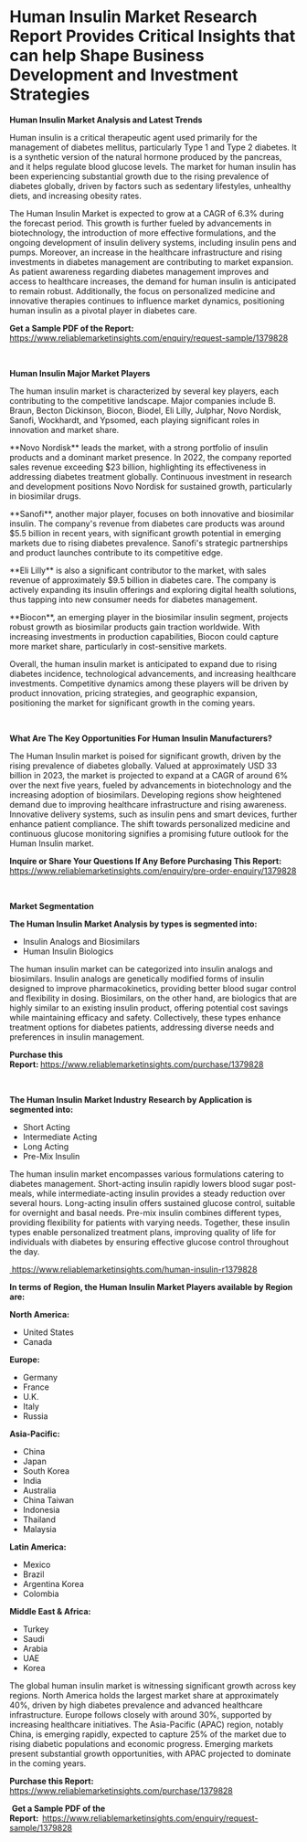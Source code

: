 <p><h1>Human Insulin Market Research Report Provides Critical Insights that can help Shape Business Development and Investment Strategies</h1></p><p><strong>Human Insulin Market Analysis and Latest Trends</strong></p>
<p><p>Human insulin is a critical therapeutic agent used primarily for the management of diabetes mellitus, particularly Type 1 and Type 2 diabetes. It is a synthetic version of the natural hormone produced by the pancreas, and it helps regulate blood glucose levels. The market for human insulin has been experiencing substantial growth due to the rising prevalence of diabetes globally, driven by factors such as sedentary lifestyles, unhealthy diets, and increasing obesity rates.</p><p>The Human Insulin Market is expected to grow at a CAGR of 6.3% during the forecast period. This growth is further fueled by advancements in biotechnology, the introduction of more effective formulations, and the ongoing development of insulin delivery systems, including insulin pens and pumps. Moreover, an increase in the healthcare infrastructure and rising investments in diabetes management are contributing to market expansion. As patient awareness regarding diabetes management improves and access to healthcare increases, the demand for human insulin is anticipated to remain robust. Additionally, the focus on personalized medicine and innovative therapies continues to influence market dynamics, positioning human insulin as a pivotal player in diabetes care.</p></p>
<p><strong>Get a Sample PDF of the Report:&nbsp;</strong> <a href="https://www.reliablemarketinsights.com/enquiry/request-sample/1379828?utm_campaign=2199&utm_medium=2&utm_source=Github&utm_content=ia&utm_term=19042025&utm_id=human-insulin">https://www.reliablemarketinsights.com/enquiry/request-sample/1379828</a></p>
<p>&nbsp;</p>
<p><strong>Human Insulin Major Market Players</strong></p>
<p><p>The human insulin market is characterized by several key players, each contributing to the competitive landscape. Major companies include B. Braun, Becton Dickinson, Biocon, Biodel, Eli Lilly, Julphar, Novo Nordisk, Sanofi, Wockhardt, and Ypsomed, each playing significant roles in innovation and market share.</p><p>**Novo Nordisk** leads the market, with a strong portfolio of insulin products and a dominant market presence. In 2022, the company reported sales revenue exceeding $23 billion, highlighting its effectiveness in addressing diabetes treatment globally. Continuous investment in research and development positions Novo Nordisk for sustained growth, particularly in biosimilar drugs.</p><p>**Sanofi**, another major player, focuses on both innovative and biosimilar insulin. The company's revenue from diabetes care products was around $5.5 billion in recent years, with significant growth potential in emerging markets due to rising diabetes prevalence. Sanofi's strategic partnerships and product launches contribute to its competitive edge.</p><p>**Eli Lilly** is also a significant contributor to the market, with sales revenue of approximately $9.5 billion in diabetes care. The company is actively expanding its insulin offerings and exploring digital health solutions, thus tapping into new consumer needs for diabetes management.</p><p>**Biocon**, an emerging player in the biosimilar insulin segment, projects robust growth as biosimilar products gain traction worldwide. With increasing investments in production capabilities, Biocon could capture more market share, particularly in cost-sensitive markets.</p><p>Overall, the human insulin market is anticipated to expand due to rising diabetes incidence, technological advancements, and increasing healthcare investments. Competitive dynamics among these players will be driven by product innovation, pricing strategies, and geographic expansion, positioning the market for significant growth in the coming years.</p></p>
<p>&nbsp;</p>
<p><strong>What Are The Key Opportunities For Human Insulin Manufacturers?</strong></p>
<p><p>The Human Insulin market is poised for significant growth, driven by the rising prevalence of diabetes globally. Valued at approximately USD 33 billion in 2023, the market is projected to expand at a CAGR of around 6% over the next five years, fueled by advancements in biotechnology and the increasing adoption of biosimilars. Developing regions show heightened demand due to improving healthcare infrastructure and rising awareness. Innovative delivery systems, such as insulin pens and smart devices, further enhance patient compliance. The shift towards personalized medicine and continuous glucose monitoring signifies a promising future outlook for the Human Insulin market.</p></p>
<p><strong>Inquire or Share Your Questions If Any Before Purchasing This Report:</strong> <a href="https://www.reliablemarketinsights.com/enquiry/pre-order-enquiry/1379828?utm_campaign=2199&utm_medium=2&utm_source=Github&utm_content=ia&utm_term=19042025&utm_id=human-insulin">https://www.reliablemarketinsights.com/enquiry/pre-order-enquiry/1379828</a></p>
<p>&nbsp;</p>
<p><strong>Market Segmentation</strong></p>
<p><strong>The Human Insulin Market Analysis by types is segmented into:</strong></p>
<p><ul><li>Insulin Analogs and Biosimilars</li><li>Human Insulin Biologics</li></ul></p>
<p><p>The human insulin market can be categorized into insulin analogs and biosimilars. Insulin analogs are genetically modified forms of insulin designed to improve pharmacokinetics, providing better blood sugar control and flexibility in dosing. Biosimilars, on the other hand, are biologics that are highly similar to an existing insulin product, offering potential cost savings while maintaining efficacy and safety. Collectively, these types enhance treatment options for diabetes patients, addressing diverse needs and preferences in insulin management.</p></p>
<p><strong>Purchase this Report:&nbsp;</strong><a href="https://www.reliablemarketinsights.com/purchase/1379828?utm_campaign=2199&utm_medium=2&utm_source=Github&utm_content=ia&utm_term=19042025&utm_id=human-insulin">https://www.reliablemarketinsights.com/purchase/1379828</a></p>
<p>&nbsp;</p>
<p><strong>The Human Insulin Market Industry Research by Application is segmented into:</strong></p>
<p><ul><li>Short Acting</li><li>Intermediate Acting</li><li>Long Acting</li><li>Pre-Mix Insulin</li></ul></p>
<p><p>The human insulin market encompasses various formulations catering to diabetes management. Short-acting insulin rapidly lowers blood sugar post-meals, while intermediate-acting insulin provides a steady reduction over several hours. Long-acting insulin offers sustained glucose control, suitable for overnight and basal needs. Pre-mix insulin combines different types, providing flexibility for patients with varying needs. Together, these insulin types enable personalized treatment plans, improving quality of life for individuals with diabetes by ensuring effective glucose control throughout the day.</p></p>
<p><a href="https://www.reliablemarketinsights.com/human-insulin-r1379828?utm_campaign=2199&utm_medium=2&utm_source=Github&utm_content=ia&utm_term=19042025&utm_id=human-insulin">&nbsp;https://www.reliablemarketinsights.com/human-insulin-r1379828</a></p>
<p><strong>In terms of Region, the Human Insulin Market Players available by Region are:</strong></p>
<p>
    <p> <strong> North America: </strong>
        <ul>
            <li>United States</li>
            <li>Canada</li>
        </ul>
        </p> 
    <p> <strong> Europe: </strong>
        <ul>
            <li>Germany</li>
            <li>France</li>
            <li>U.K.</li>
            <li>Italy</li>
            <li>Russia</li>
        </ul>
        </p> 
    <p> <strong> Asia-Pacific: </strong>
        <ul>
            <li>China</li>
            <li>Japan</li>
            <li>South Korea</li>
            <li>India</li>
            <li>Australia</li>
            <li>China Taiwan</li>
            <li>Indonesia</li>
            <li>Thailand</li>
            <li>Malaysia</li>
        </ul>
        </p> 
    <p> <strong> Latin America: </strong>
        <ul>
            <li>Mexico</li>
            <li>Brazil</li>
            <li>Argentina Korea</li>
            <li>Colombia</li>
        </ul>
        </p> 
    <p> <strong> Middle East & Africa: </strong>
        <ul>
            <li>Turkey</li>
            <li>Saudi</li>
            <li>Arabia</li>
            <li>UAE</li>
            <li>Korea</li>
        </ul>
    </p>
    </p>
<p><p>The global human insulin market is witnessing significant growth across key regions. North America holds the largest market share at approximately 40%, driven by high diabetes prevalence and advanced healthcare infrastructure. Europe follows closely with around 30%, supported by increasing healthcare initiatives. The Asia-Pacific (APAC) region, notably China, is emerging rapidly, expected to capture 25% of the market due to rising diabetic populations and economic progress. Emerging markets present substantial growth opportunities, with APAC projected to dominate in the coming years.</p></p>
<p><strong>Purchase this Report: </strong><a href="https://www.reliablemarketinsights.com/purchase/1379828?utm_campaign=2199&utm_medium=2&utm_source=Github&utm_content=ia&utm_term=19042025&utm_id=human-insulin">https://www.reliablemarketinsights.com/purchase/1379828</a></p>
<p>&nbsp;<strong>Get a Sample PDF of the Report:&nbsp;&nbsp;</strong><a href="https://www.reliablemarketinsights.com/enquiry/request-sample/1379828?utm_campaign=2199&utm_medium=2&utm_source=Github&utm_content=ia&utm_term=19042025&utm_id=human-insulin">https://www.reliablemarketinsights.com/enquiry/request-sample/1379828</a></p>
<p><strong></strong></p>
<p><p></p><p></p><p></p></p>